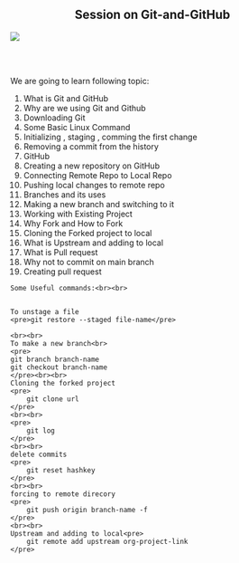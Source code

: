 <html>

<body>
    <h2 align="center">Session on Git-and-GitHub</h2>
   <p align=""center> <img src="https://github.githubassets.com/images/modules/open_graph/github-octocat.png">
    </p>
    <br><br>
    <p>We are going to learn following topic:</p>
    <ol>
     <li>What is Git and GitHub</li>
     <li>Why are we using Git and Github</li>
     <li>Downloading Git</li>   
     <li>Some Basic Linux Command</li>
     <li>Initializing , staging , comming the first change</li>
     <li>Removing a commit from the history</li>
     <li>GitHub</li>
     <li>Creating a new repository on GitHub</li>
     <li>Connecting Remote Repo to Local Repo</li>
     <li>Pushing local changes to remote repo</li>
     <li>Branches and its uses</li>
     <li>Making a new branch and switching to it</li>
     <li>Working with Existing Project</li>
     <li>Why Fork and How to Fork</li>
     <li>Cloning the Forked project to local</li>
     <li>What is Upstream and adding to local</li>
     <li>What is Pull request</li>
     <li>Why not to commit on main branch</li>
     <li>Creating pull request</li>
    </ol>

    Some Useful commands:<br><br>


    To unstage a file
    <pre>git restore --staged file-name</pre>

    <br><br>
    To make a new branch<br>
    <pre>
    git branch branch-name
    git checkout branch-name
    </pre><br><br>
    Cloning the forked project 
    <pre>
        git clone url
    </pre>
    <br><br>
    <pre>
        git log
    </pre>
    <br><br>
    delete commits
    <pre>
        git reset hashkey
    </pre>
    <br><br>
    forcing to remote direcory
    <pre>
        git push origin branch-name -f
    </pre>
    <br><br>
    Upstream and adding to local<pre>
        git remote add upstream org-project-link
    </pre>

</body>
</html>
